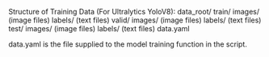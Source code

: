 Structure of Training Data (For Ultralytics YoloV8):
  data_root/
    train/
      images/
        (image files)
      labels/
        (text files)
    valid/
      images/
        (image files)
      labels/
        (text files)
    test/
      images/
        (image files)
      labels/
        (text files)
    data.yaml

data.yaml is the file supplied to the model training function in the script.
